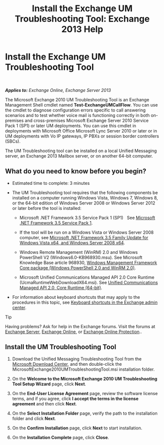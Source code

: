 ﻿---
title: 'Install the Exchange UM Troubleshooting Tool: Exchange 2013 Help'
TOCTitle: Install the Exchange UM Troubleshooting Tool
ms:assetid: 84223af0-a717-49ee-add6-86313bb30d17
ms:mtpsurl: https://technet.microsoft.com/en-us/library/Ff844714(v=EXCHG.150)
ms:contentKeyID: 55129211
ms.date: 12/09/2016
mtps_version: v=EXCHG.150
---

# Install the Exchange UM Troubleshooting Tool

 

_**Applies to:** Exchange Online, Exchange Server 2013_


The Microsoft Exchange 2010 UM Troubleshooting Tool is an Exchange Management Shell cmdlet named **Test-ExchangeUMCallFlow**. You can use the cmdlet to diagnose configuration errors specific to call answering scenarios and to test whether voice mail is functioning correctly in both on-premises and cross-premises Microsoft Exchange Server 2010 Service Pack 1 (SP1) or later UM deployments. You can use this cmdlet in deployments with Microsoft Office Microsoft Lync Server 2010 or later or in UM deployments with Vo IP gateways, IP PBXs or session border controllers (SBCs).

The UM Troubleshooting tool can be installed on a local Unified Messaging server, an Exchange 2013 Mailbox server, or on another 64-bit computer.

## What do you need to know before you begin?

  - Estimated time to complete: 3 minutes

  - The UM Troubleshooting tool requires that the following components be installed on a computer running Windows Vista, Windows 7, Windows 8, or the 64-bit edition of Windows Server 2008 or Windows Server 2012 or later before the tool is installed:
    
      - Microsoft .NET Framework 3.5 Service Pack 1 (SP1)   See [Microsoft .NET Framework 3.5 Service Pack 1](https://go.microsoft.com/fwlink/p/?linkid=152380).
    
      - If the tool will be run on a Windows Vista or Windows Server 2008 computer, see [Microsoft .NET Framework 3.5 Family Update for Windows Vista x64, and Windows Server 2008 x64](https://go.microsoft.com/fwlink/p/?linkid=178998).
    
      - Windows Remote Management (WinRM) 2.0 and Windows PowerShell V2 (Windows6.0-KB968930.msu). See Microsoft Knowledge Base article 968930, [Windows Management Framework Core package (Windows PowerShell 2.0 and WinRM 2.0)](http://go.microsoft.com/fwlink/p/?linkid=3052&kbid=968930).
    
      - Microsoft Unified Communications Managed API 2.0 Core Runtime (UcmaRuntimeWebDownloadX64.msi). See [Unified Communications Managed API 2.0, Core Runtime (64-bit)](https://go.microsoft.com/fwlink/p/?linkid=198175).

  - For information about keyboard shortcuts that may apply to the procedures in this topic, see [Keyboard shortcuts in the Exchange admin center](keyboard-shortcuts-in-the-exchange-admin-center-exchange-online-protection-help.md).


> [!TIP]
> Having problems? Ask for help in the Exchange forums. Visit the forums at <A href="https://go.microsoft.com/fwlink/p/?linkid=60612">Exchange Server</A>, <A href="https://go.microsoft.com/fwlink/p/?linkid=267542">Exchange Online</A>, or <A href="https://go.microsoft.com/fwlink/p/?linkid=285351">Exchange Online Protection</A>..



## Install the UM Troubleshooting Tool

1.  Download the Unified Messaging Troubleshooting Tool from the [Microsoft Download Center](https://go.microsoft.com/fwlink/p/?linkid=182625), and then double-click the MicrosoftExchange2010UMTroubleshootingTool.msi installation folder.

2.  On the **Welcome to the Microsoft Exchange 2010 UM Troubleshooting Tool Setup Wizard** page, click **Next**.

3.  On the **End-User License Agreement** page, review the software license terms, and if you agree, click **I accept the terms in the license agreement** and then click **Next**.

4.  On the **Select Installation Folder** page, verify the path to the installation folder and click **Next**.

5.  On the **Confirm Installation** page, click **Next** to start installation.

6.  On the **Installation Complete** page, click **Close**.


